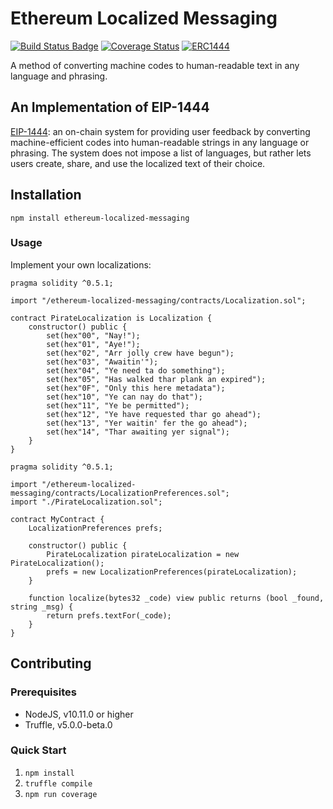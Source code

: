 # Ethereum Localized Messaging

[![Build Status Badge](https://travis-ci.org/jenncoop/ethereum-localized-messaging.svg?branch=master)](https://travis-ci.org/jenncoop/ethereum-localized-messaging.svg?branch=master) [![Coverage Status](https://coveralls.io/repos/github/jenncoop/ethereum-localized-messaging/badge.svg?branch=master)](https://coveralls.io/github/jenncoop/ethereum-localized-messaging?branch=master)
[![ERC1444](https://img.shields.io/badge/ERC-1444-414.svg)](https://eips.ethereum.org/EIPS/eip-1444)

A method of converting machine codes to human-readable text in any language and phrasing.

## An Implementation of EIP-1444
[EIP-1444](https://github.com/ethereum/EIPs/pull/1444): an on-chain system for providing user feedback by converting machine-efficient codes into human-readable strings in any language or phrasing. The system does not impose a list of languages, but rather lets users create, share, and use the localized text of their choice.

## Installation

```
npm install ethereum-localized-messaging
```

### Usage

Implement your own localizations:

```solidity
pragma solidity ^0.5.1;

import "/ethereum-localized-messaging/contracts/Localization.sol";

contract PirateLocalization is Localization {
    constructor() public {
        set(hex"00", "Nay!");
        set(hex"01", "Aye!");
        set(hex"02", "Arr jolly crew have begun");
        set(hex"03", "Awaitin'");
        set(hex"04", "Ye need ta do something");
        set(hex"05", "Has walked thar plank an expired");
        set(hex"0F", "Only this here metadata");
        set(hex"10", "Ye can nay do that");
        set(hex"11", "Ye be permitted");
        set(hex"12", "Ye have requested thar go ahead");
        set(hex"13", "Yer waitin' fer the go ahead");
        set(hex"14", "Thar awaiting yer signal");
    }
}
```

```solidity
pragma solidity ^0.5.1;

import "/ethereum-localized-messaging/contracts/LocalizationPreferences.sol";
import "./PirateLocalization.sol";

contract MyContract {
    LocalizationPreferences prefs;

    constructor() public {
        PirateLocalization pirateLocalization = new PirateLocalization();
        prefs = new LocalizationPreferences(pirateLocalization);
    }

    function localize(bytes32 _code) view public returns (bool _found, string _msg) {
        return prefs.textFor(_code);
    }
}
```

## Contributing

### Prerequisites

* NodeJS, v10.11.0 or higher
* Truffle, v5.0.0-beta.0

### Quick Start

1. `npm install`
2. `truffle compile`
3. `npm run coverage`
